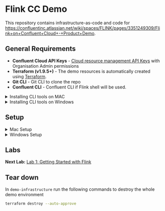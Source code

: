 # Flink CC Demo 

This repository contains infrastructure-as-code and code for https://confluentinc.atlassian.net/wiki/spaces/FLINK/pages/3351249309/Flink+on+Confluent+Cloud+-+Product+Demo.

## General Requirements

* **Confluent Cloud API Keys** - [Cloud resource management API Keys](https://docs.confluent.io/cloud/current/security/authenticate/workload-identities/service-accounts/api-keys/overview.html#resource-scopes) with Organisation Admin permissions
* **Terraform (v1.9.5+)** - The demo resources is automatically created using [Terraform](https://www.terraform.io).
* **Git CLI** - Git CLI to clone the repo 
* **Confluent CLI** - Confluent CLI if Flink shell will be used.

<details>
<summary>Installing CLI tools on MAC</summary>

Install `git` and `terraform` by running:

```bash
brew install git terraform
```

[Optional] Install `confluent` CLI by running:
```bash
brew install confluent
```


</details>


<details>
<summary>Installing CLI tools on Windows</summary>

Install `git` and `terraform` by running:

```powershell
winget install --id Git.Git -e
winget install --id Hashicorp.Terraform -e
```
[Optional] Install `confluent` CLI by running:
```
winget install --id ConfluentInc.Confluent-CLI -e
```
</details> 


## Setup

<details>
<summary>Mac Setup</summary>

First, clone the repo and change directory to `demo-infrastructure`

```bash
git clone <repo_url>
cd flink-cc-demo/demo-infrastructure
```

In the `demo-infrastructure` directory, create a `terraform.tfvars` file to store the Confluent Cloud API keys required by Terraform. Replace the placeholders below with your own keys and `{prefix}` with your intials.

```bash
cat > ./terraform.tfvars <<EOF
confluent_cloud_api_key = "{Confluent Cloud API Key}"
confluent_cloud_api_secret = "{Confluent Cloud API Key Secret}"
prefix = "{prefix}"
EOF
```


In `demo-infrastructure` run the following commands to set up the whole demo environment

```bash
terraform init
terraform apply --auto-approve
```

Source the demo environment variables 


```bash
source env.sh
```

</details>

<details>
<summary>Windows Setup</summary>

First, clone the repo and change directory to `demo-infrastructure`

```bash
git clone <repo_url>
cd flink-cc-demo\demo-infrastructure
```

In the `demo-infrastructure` directory, create a `terraform.tfvars` file to store the Confluent Cloud API keys required by Terraform. Replace the placeholders below with your own keys and `{prefix}` with your intials.

```bash
echo confluent_cloud_api_key = "{Confluent Cloud API Key}" > terraform.tfvars
echo confluent_cloud_api_secret = "{Confluent Cloud API Key Secret}" >> terraform.tfvars
echo prefix = "{prefix}" >> terraform.tfvars
```

In `demo-infrastructure` run the following commands to set up the whole demo environment

```bash
terraform init
terraform apply --auto-approve
```

Source the demo environment variables 

```
call env.bat
```
</details>

## Labs

**Next Lab:** [Lab 1: Getting Started with Flink](./flink-getting-started/lab1.md)



## Tear down

In `demo-infrastructure` run the following commands to destroy the whole demo environment

```bash
terraform destroy --auto-approve
```

